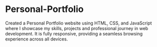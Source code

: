 # Personal-Portfolio
Created a Personal Portfolio website using HTML, CSS, and JavaScript where I showcase my skills, projects and professional journey in web development. It is fully responsive, providing a seamless browsing experience across all devices.

